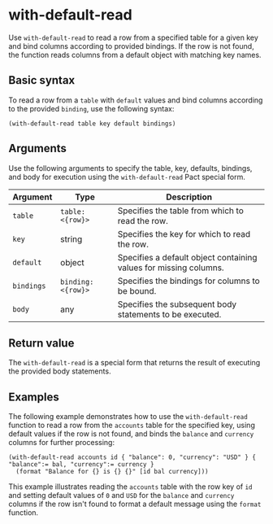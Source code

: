 # with-default-read

Use `with-default-read` to read a row from a specified table for a given key and bind columns according to provided bindings. 
If the row is not found, the function reads columns from a default object with matching key names.

## Basic syntax

To read a row from a `table` with `default` values and bind columns according to the provided `binding`, use the following syntax:

```pact
(with-default-read table key default bindings)
```

## Arguments

Use the following arguments to specify the table, key, defaults, bindings, and body for execution using the `with-default-read` Pact special form.

| Argument | Type | Description |
| --- | --- | --- |
| `table` | `table: <{row}>` | Specifies the table from which to read the row. |
| `key` | string | Specifies the key for which to read the row. |
| `default` | object | Specifies a default object containing values for missing columns. |
| `bindings` | `binding:<{row}> `| Specifies the bindings for columns to be bound. |
| `body` | any | Specifies the subsequent body statements to be executed. |

## Return value

The `with-default-read` is a special form that returns the result of executing the provided body statements.

## Examples

The following example demonstrates how to use the `with-default-read` function to read a row from the `accounts` table for the specified key, using default values if the row is not found, and binds the `balance` and `currency` columns for further processing:

```pact
(with-default-read accounts id { "balance": 0, "currency": "USD" } { "balance":= bal, "currency":= currency }
  (format "Balance for {} is {} {}" [id bal currency]))
```

This example illustrates reading the `accounts` table with the row key of `id` and setting default values of `0` and `USD` for the `balance` and `currency` columns if the row isn't found to format a default message using the `format` function.
